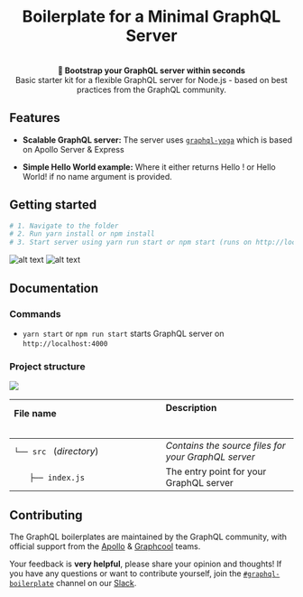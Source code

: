<h1 align="center"><strong>Boilerplate for a Minimal GraphQL Server</strong></h1>

<br />

<div align="center"><strong>🚀 Bootstrap your GraphQL server within seconds</strong></div>
<div align="center">Basic starter kit for a flexible GraphQL server for Node.js - based on best practices from the GraphQL community.</div>

## Features

- **Scalable GraphQL server:** The server uses [`graphql-yoga`](https://github.com/prisma/graphql-yoga) which is based on Apollo Server & Express

- **Simple Hello World example:** Where it either returns Hello <name>! or Hello World! if no name argument is provided.
  
## Getting started

```sh
# 1. Navigate to the folder
# 2. Run yarn install or npm install
# 3. Start server using yarn run start or npm start (runs on http://localhost:4000) and open in GraphQL Playground
```
![alt text](https://i.imgur.com/yjkt0mQ.png) ![alt text](https://i.imgur.com/Ym06T2Y.png)

## Documentation

### Commands

* `yarn start` or `npm run start` starts GraphQL server on `http://localhost:4000`

### Project structure

![](https://i.imgur.com/uD2fqZo.png)

| File name 　　　　　　　　　　　　　　| Description 　　　　　　　　<br><br>| 
| :--  | :--         |
| `└── src ` (_directory_) | _Contains the source files for your GraphQL server_ |
| `　　├── index.js` | The entry point for your GraphQL server |


## Contributing

The GraphQL boilerplates are maintained by the GraphQL community, with official support from the [Apollo](https://dev-blog.apollodata.com) & [Graphcool](https://blog.graph.cool/) teams.

Your feedback is **very helpful**, please share your opinion and thoughts! If you have any questions or want to contribute yourself, join the [`#graphql-boilerplate`](https://graphcool.slack.com/messages/graphql-boilerplate) channel on our [Slack](https://graphcool.slack.com/).
